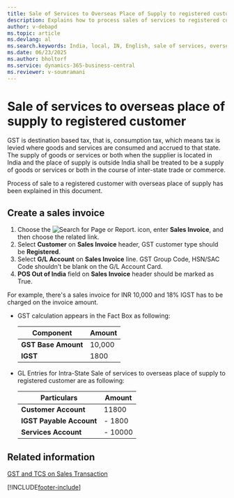 ```yaml
---
title: Sale of Services to Overseas Place of Supply to registered customer
description: Explains how to process sales of services to registered customers when the place of supply is overseas, under GST regulations in India.
author: v-debapd
ms.topic: article
ms.devlang: al
ms.search.keywords: India, local, IN, English, sale of services, overseas place of supply
ms.date: 06/23/2025
ms.author: bholtorf
ms.service: dynamics-365-business-central
ms.reviewer: v-soumramani
---
```


# Sale of services to overseas place of supply to registered customer

GST is destination based tax, that is, consumption tax, which means tax is levied where goods and services are consumed and accrued to that state. The supply of goods or services or both when the supplier is located in India and the place of supply is outside India shall be treated to be a supply of goods or services or both in the course of inter-state trade or commerce.

Process of sale to a registered customer with overseas place of supply  has been explained in this document.

## Create a sales invoice

1. Choose the ![Search for Page or Report.](image/search_small.png "Search for Page or Report icon") icon, enter **Sales Invoice**, and then choose the related link.
1. Select **Customer** on **Sales Invoice** header, GST customer type should be **Registered**.
1. Select **G/L Account** on **Sales Invoice** line. GST Group Code, HSN/SAC Code shouldn't be blank on the G/L Account Card.
1. **POS Out of India** field on **Sales Invoice** header should be marked as True.

For example, there's a sales invoice for INR 10,000 and 18% IGST has to be charged on the invoice amount.

- GST calculation appears in the Fact Box as following:

    |Component|Amount|
    |----------------------------------|---------------------------------------|  
    |**GST Base Amount**|10,000|  
    |**IGST**|1800|  

- GL Entries for Intra-State Sale of services to overseas place of supply to registered customer are as following:

    |Particulars|Amount|
    |----------------------------------|---------------------------------------|  
    |**Customer Account**|11800|  
    |**IGST Payable Account**|- 1800|
    |**Services Account**|- 10000|

## Related information

[GST and TCS on Sales Transaction](GST-TCS-and-GST-on-Sales-Transaction.md)

[!INCLUDE[footer-include](../../includes/footer-banner.md)]
